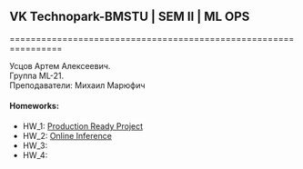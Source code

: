 ## VK Technopark-BMSTU | SEM II | ML OPS

================================================================ 
  
Усцов Артем Алексеевич.  
Группа ML-21.  
Преподаватели: Михаил Марюфич  

#### Homeworks:
-  HW_1: [Production Ready Project](https://github.com/made-mlops-2022/artem_ustsov/blob/main/hw_descriptions/HW_1.md)
-  HW_2: [Online Inference](https://github.com/made-mlops-2022/artem_ustsov/blob/main/hw_descriptions/HW_2.md)
-  HW_3:
-  HW_4:
